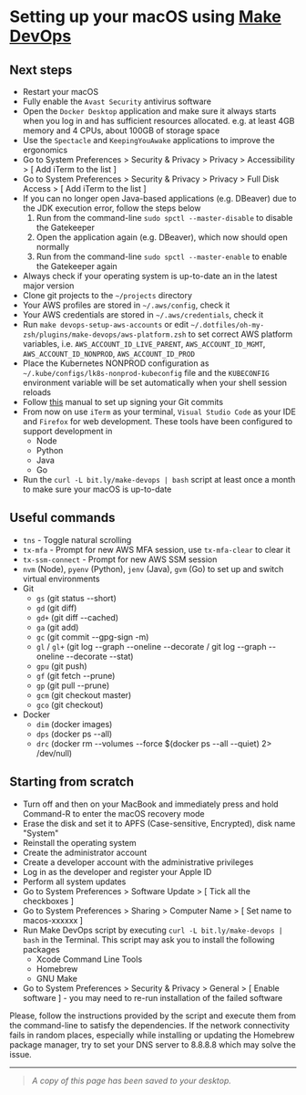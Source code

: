# Setting up your macOS using [Make DevOps](https://github.com/nhsd-exeter/make-devops)

## Next steps

- Restart your macOS
- Fully enable the `Avast Security` antivirus software
- Open the `Docker Desktop` application and make sure it always starts when you log in and has sufficient resources allocated. e.g. at least 4GB memory and 4 CPUs, about 100GB of storage space
- Use the `Spectacle` and `KeepingYouAwake` applications to improve the ergonomics
- Go to System Preferences > Security & Privacy > Privacy > Accessibility > [ Add iTerm to the list ]
- Go to System Preferences > Security & Privacy > Privacy > Full Disk Access > [ Add iTerm to the list ]
- If you can no longer open Java-based applications (e.g. DBeaver) due to the JDK execution error, follow the steps below
  1. Run from the command-line `sudo spctl --master-disable` to disable the Gatekeeper
  2. Open the application again (e.g. DBeaver), which now should open normally
  3. Run from the command-line `sudo spctl --master-enable` to enable the Gatekeeper again
- Always check if your operating system is up-to-date an in the latest major version
- Clone git projects to the `~/projects` directory
- Your AWS profiles are stored in `~/.aws/config`, check it
- Your AWS credentials are stored in `~/.aws/credentials`, check it
- Run `make devops-setup-aws-accounts` or edit `~/.dotfiles/oh-my-zsh/plugins/make-devops/aws-platform.zsh` to set correct AWS platform variables, i.e. `AWS_ACCOUNT_ID_LIVE_PARENT`, `AWS_ACCOUNT_ID_MGMT`, `AWS_ACCOUNT_ID_NONPROD`, `AWS_ACCOUNT_ID_PROD`
- Place the Kubernetes NONPROD configuration as `~/.kube/configs/lk8s-nonprod-kubeconfig` file and the `KUBECONFIG` environment variable will be set automatically when your shell session reloads
- Follow [this](https://github.com/nhsd-exeter/make-devops/blob/master/documentation/CONTRIBUTING.md#signing-your-git-commits) manual to set up signing your Git commits
- From now on use `iTerm` as your terminal, `Visual Studio Code` as your IDE and `Firefox` for web development. These tools have been configured to support development in
  - Node
  - Python
  - Java
  - Go
- Run the `curl -L bit.ly/make-devops | bash` script at least once a month to make sure your macOS is up-to-date

## Useful commands

- `tns` - Toggle natural scrolling
- `tx-mfa` - Prompt for new AWS MFA session, use `tx-mfa-clear` to clear it
- `tx-ssm-connect` - Prompt for new AWS SSM session
- `nvm` (Node), `pyenv` (Python), `jenv` (Java), `gvm` (Go) to set up and switch virtual environments
- Git
  - `gs` (git status --short)
  - `gd` (git diff)
  - `gd+` (git diff --cached)
  - `ga` (git add)
  - `gc` (git commit --gpg-sign -m)
  - `gl` / `gl+` (git log --graph --oneline --decorate / git log --graph --oneline --decorate --stat)
  - `gpu` (git push)
  - `gf` (git fetch --prune)
  - `gp` (git pull --prune)
  - `gcm` (git checkout master)
  - `gco` (git checkout)
- Docker
  - `dim` (docker images)
  - `dps` (docker ps --all)
  - `drc` (docker rm --volumes --force \$(docker ps --all --quiet) 2> /dev/null)

## Starting from scratch

- Turn off and then on your MacBook and immediately press and hold Command-R to enter the macOS recovery mode
- Erase the disk and set it to APFS (Case-sensitive, Encrypted), disk name "System"
- Reinstall the operating system
- Create the administrator account
- Create a developer account with the administrative privileges
- Log in as the developer and register your Apple ID
- Perform all system updates
- Go to System Preferences > Software Update > [ Tick all the checkboxes ]
- Go to System Preferences > Sharing > Computer Name > [ Set name to macos-xxxxxx ]
- Run Make DevOps script by executing `curl -L bit.ly/make-devops | bash` in the Terminal. This script may ask you to install the following packages
  - Xcode Command Line Tools
  - Homebrew
  - GNU Make
- Go to System Preferences > Security & Privacy > General > [ Enable software ] - you may need to re-run installation of the failed software

Please, follow the instructions provided by the script and execute them from the command-line to satisfy the dependencies. If the network connectivity fails in random places, especially while installing or updating the Homebrew package manager, try to set your DNS server to 8.8.8.8 which may solve the issue.

---

> _A copy of this page has been saved to your desktop._
